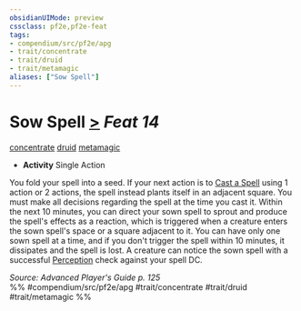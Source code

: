 ```yaml
---
obsidianUIMode: preview
cssclass: pf2e,pf2e-feat
tags:
- compendium/src/pf2e/apg
- trait/concentrate
- trait/druid
- trait/metamagic
aliases: ["Sow Spell"]
---
```

# Sow Spell  [>](../../Rules/core-rulebook/chapter-9-playing-the-game.md#Actions "Single Action") *Feat 14*  
[concentrate](../../Rules/traits/concentrate.md)  [druid](../../Rules/traits/druid.md)  [metamagic](../../Rules/traits/metamagic.md)  

- **Activity** Single Action

You fold your spell into a seed. If your next action is to [Cast a Spell](../../Rules/actions/cast-a-spell.md) using 1 action or 2 actions, the spell instead plants itself in an adjacent square. You must make all decisions regarding the spell at the time you cast it. Within the next 10 minutes, you can direct your sown spell to sprout and produce the spell's effects as a reaction, which is triggered when a creature enters the sown spell's space or a square adjacent to it. You can have only one sown spell at a time, and if you don't trigger the spell within 10 minutes, it dissipates and the spell is lost. A creature can notice the sown spell with a successful [Perception](../skills.md#Perception) check against your spell DC.

*Source: Advanced Player's Guide p. 125*  
%% #compendium/src/pf2e/apg #trait/concentrate #trait/druid #trait/metamagic %%
